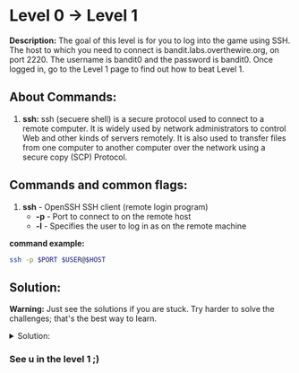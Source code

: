 # Level 0 -> Level 1

**Description:** The goal of this level is for you to log into the game using SSH. The host to which you need to connect is bandit.labs.overthewire.org, on port 2220. The username is bandit0 and the password is bandit0. Once logged in, go to the Level 1 page to find out how to beat Level 1.

## About Commands:
1. **ssh:** ssh (secuere shell) is a secure protocol used to connect to a remote computer. It is widely used by network administrators to control Web and other kinds of servers remotely. It is also used to transfer files from one computer to another computer over the network using a secure copy (SCP) Protocol. 

## Commands and common flags:

1. **ssh** - OpenSSH SSH client (remote login program)
    * **-p** - Port to connect to on the remote host
    * **-l** - Specifies the user to log in as on the remote machine


**command example:**

```bash
ssh -p $PORT $USER@$HOST
```

## Solution:

**Warning:** Just see the solutions if you are stuck. Try harder to solve the challenges; that's the best way to learn.

<details>
<summary>Solution:</summary>
1. Open the terminal and type the following command.

```bash
ssh -p 2220 bandit0@bandit.labs.overthewire.org
```

2. Write "bandit0" on the password field.

</details>

### See u in the level 1 ;)
